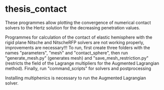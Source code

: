 # thesis_contact
These programmes allow plotting the convergence of numerical contact solvers to the Hertz solution for the decreasing penetration values.


Programmes for calculation of the contact of elastic hemisphere with the rigid plane Nitsche and NitscheRFP solvers are not working properly, improvements are necessary!!! To run, first create three folders with the names "parameters", "mesh" and "contact_sphere", then run "generate_mesh.py" (generates mesh) and "save_mesh_restriction.py" (restricts the field of the Lagrange multipliers for the Augmented Lagrangian method). Finally, run "command_scripts" for solvers and postprocessing

Installing multiphenics is necessary to run the Augmented Lagrangian solver.
